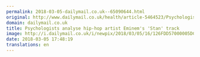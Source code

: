 ```yaml
---
permalink: 2018-03-05-dailymail.co.uk--65090644.html
original: http://www.dailymail.co.uk/health/article-5464523/Psychologists-analyse-hip-hop-artist-Eminems-Stan-track.html?ITO=1490&ns_mchannel=rss&ns_campaign=1490
domain: dailymail.co.uk
title: Psychologists analyse hip-hop artist Eminem's 'Stan' track
image: http://i.dailymail.co.uk/i/newpix/2018/03/05/16/126FDD57000005DC-0-image-a-60_1520267526447.jpg
date: 2018-03-05 17:48:19
translations: en
---
```


